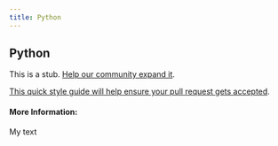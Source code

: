 ```yaml
---
title: Python
---
```


## Python

This is a stub. [Help our community expand it](https://github.com/freeCodeCamp/guide-articles/tree/master/articles/Python/index.md).

[This quick style guide will help ensure your pull request gets accepted](https://github.com/freeCodeCamp/guide-articles/blob/master/README.md).

<!-- The article goes here, in GitHub-flavored Markdown. Feel free to add YouTube videos, images, and CodePen/JSBin embeds  -->

#### More Information:
<!-- Please add any articles you think might be helpful to read before writing the article -->

  My text
